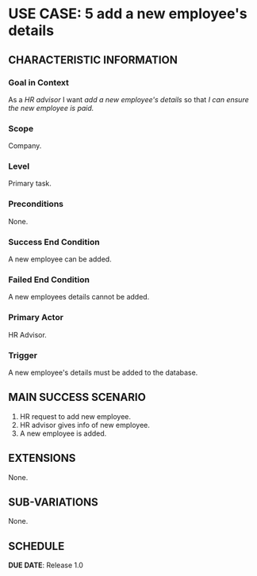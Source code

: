 # USE CASE: 5 add a new employee's details
## CHARACTERISTIC INFORMATION

### Goal in Context

As a *HR advisor* I want *add a new employee's details* so that *I can ensure the new employee is paid.*

### Scope

Company.

### Level

Primary task.

### Preconditions

None.

### Success End Condition

A new employee can be added.

### Failed End Condition

A new employees details cannot be added.

### Primary Actor

HR Advisor.

### Trigger

A new employee's details must be added to the database.

## MAIN SUCCESS SCENARIO

1. HR request to add new employee.
2. HR advisor gives info of new employee.
3. A new employee is added.

## EXTENSIONS

None.

## SUB-VARIATIONS

None.

## SCHEDULE

**DUE DATE**: Release 1.0
